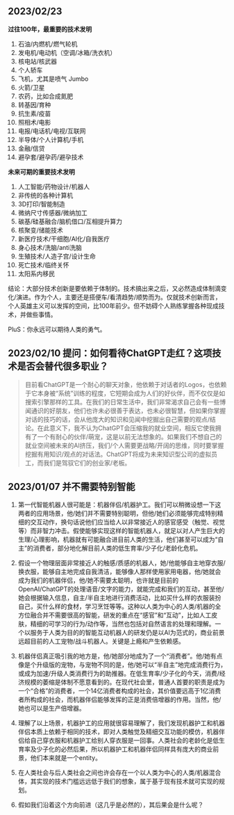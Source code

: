 ## 2023/02/23

**过往100年，最重要的技术发明**

1. 石油/内燃机/燃气轮机
2. 发电机/电动机（空调/冰箱/洗衣机）
3. 核电站/核武器
4. 个人轿车
5. 飞机，尤其是喷气 Jumbo
6. 火箭/卫星
7. 农药，比如合成氮肥
8. 转基因/育种
9. 抗生素/疫苗
10. 照相术/电影
11. 电报/电话机/电视/互联网
12. 半导体/个人计算机/手机
13. 金融/信贷
14. 避孕套/避孕药/避孕技术

**未来可期的重要技术发明**

1. 人工智能/药物设计/机器人
2. 非传统的各种计算机
3. 3D打印/智能制造
4. 微纳尺寸传感器/微纳加工
5. 碳基/硅基融合/脑机借口/互相提升算力
6. 核聚变/储能技术
7. 新医疗技术/干细胞/AI化/自我医疗
8. 身心技术/洗脑/anti洗脑
9. 生殖技术/人造子宫/设计生命
10. 死亡技术/临终关怀
11. 太阳系内移民

结论：大部分技术创新是要依赖于体制的。技术搞出来之后，又必然造成体制滴变化/演进。作为个人，主要还是搭便车/看清趋势/顺势而为。仅就技术创新而言，个人英雄主义可以发挥的空间，比100年前少。但不妨碍个人熟练掌握各种现成技术，并做些事情。

PluS：你永远可以期待人类的勇气。

## 2023/02/10 提问：如何看待ChatGPT走红？这项技术是否会替代很多职业？

> 目前看ChatGPT是一个耐心的聊天对象，他依赖于对话者的Logos，也依赖于它本身被“系统”训练的程度，它短期会成为人们的好伙伴，而不仅仅是如搜索引擎那样的工具。在我们的日常生活中，我们非常渴求自己会有一些博闻通识的好朋友，他们也许未必很善于表达，也未必很智慧，但如果你掌握对话的技巧的话，会从他庞大的知识和见闻中挖掘出自己需要的观点/结论。在此意义下，我不认为ChatGPT会压缩我的就业空间，相反它使我拥有了一个有耐心的伙伴/萌宠，这是以前无法想象的。如果我们不想自己的就业空间被未来的AI挤压，我们/个人需要更战略/开阔的思维，同时要掌握挖掘有用知识/观点的对话法。ChatGPT将成为未来知识型公司的虚拟员工，而我们是驾驭它们的创业家/老板。

## 2023/01/07 并不需要特别智能

1. 第一代智能机器人很可能是：机器伴侣/机器护工。我们可以稍微设想一下这两者的应用场景，他/她们并不需要特别聪明，但他/她们必须能够完成特别精细的交互动作，换句话说他们应当给人以非常接近人的感官感受（触觉、视觉等）而非智力冲击。假使能够实现这样的智能机器人，就足以对人产生巨大的生理/心理影响，机器就有可能融合进目前人类的生活，他们甚至可以成为“自主”的消费者，部分地化解目前人类的低生育率/少子化/老龄化危机。

2. 假设一个物理层面非常接近人的触感/质感的机器人，她/他能够自主地穿衣服/换衣服，能够自主地完成自我清洁，能够像人那样使用家用电器，他/她就会成为我们的机器伴侣，他/她不需要太聪明，也许就是目前的OpenAI/ChatGPT的处理语音/文字的能力，就能完成和我们的互动，甚至他/她会根据输入信息，自主/半自主地进行消费活动，比如买什么样的衣服装扮自己，买什么样的食材，学习烹饪等等。这种以人类为中心的人类/机器的全方位融合并不需要很高的智能，研发的重点在“感官”和“互动”，比如人工皮肤，精细的可学习的行为/动作等，当然也包括对自然语言的处理和理解。一个以服务于人类为目的的智能互动机器人的研发仍是以AI为范式的，商业前景远超目前的人工宠物/战斗机器人。关键是上瘾和产生依赖感。

3. 机器伴侣真正吸引我的地方是，他/她部分地成为了一个“消费者”。他/她有点像是个升级版的宠物，与宠物不同的是，他/她可以“半自主”地完成消费行为，或成为加速/升级人类消费行为的助推器。在低生育率/少子化的今天，消费/经济规模的萎缩是体制不愿意看到的。在现代社会里，普通人首要的职责是成为一个“合格”的消费者，一个14亿消费者构成的社会，其价值要远高于1亿消费者所构成的社会，而机器伴侣能够发挥的正是消费倍增器的作用。当然，他/她也可以是生产倍增器。

4. 理解了以上场景，机器护工的应用就很容易理解了，我们发现机器护工和机器伴侣本质上依赖于相同的技术，即对人类触觉及精细交互功能的模仿，机器伴侣给自己穿衣服和机器护工给别人穿衣服是一回事。人类社会的老龄化是低生育率及少子化的必然后果，所以机器护工和机器伴侣同样具有庞大的商业前景，他们本来就是一个entity。

5. 在人类社会与后人类社会之间也许会存在一个以人类为中心的人类/机器混合体，其实现的技术门槛远远低于我们的想象，属于基于现有技术就可实现的规划。

6. 假如我们沿着这个方向前进（这几乎是必然的），其后果会是什么呢？
